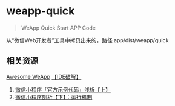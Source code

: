 # weapp-quick

> WeApp Quick Start APP Code

从“微信Web开发者”工具中拷贝出来的，路径 app/dist/weapp/quick

相关资源
---

[Awesome WeApp](https://github.com/justjavac/awesome-wechat-weapp)
[【IDE破解】](https://github.com/gavinkwoe/weapp-ide-crack)

1. [微信小程序「官方示例代码」浅析【上】](https://zhuanlan.zhihu.com/p/22574282?refer=phodal)
2. [微信小程序剖析【下】：运行机制](http://mp.weixin.qq.com/s?__biz=MjM5Mjg4NDMwMA==&mid=2652974093&idx=1&sn=0570a243304ea8bb7d1b636624886fb1&scene=21#wechat_redirect)


